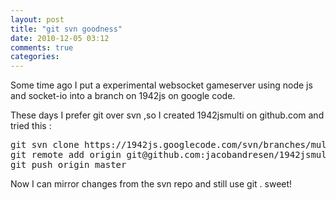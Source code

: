 ```yaml
---
layout: post
title: "git svn goodness"
date: 2010-12-05 03:12
comments: true 
categories: 
---
```

Some time ago I put a experimental websocket gameserver using node js and socket-io into a branch on 1942js on google code.

These days I prefer git over svn ,so I created 1942jsmulti on github.com and tried this :
<pre>git svn clone https://1942js.googlecode.com/svn/branches/multiplayer/ 1942jsmulti
git remote add origin git@github.com:jacobandresen/1942jsmulti.git
git push origin master</pre>
Now I can mirror changes from the svn repo and still use git . sweet!